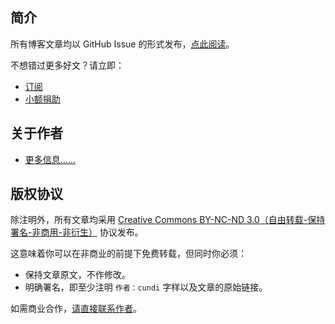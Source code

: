 ## 简介

所有博客文章均以 GitHub Issue 的形式发布，[点此阅读](https://github.com/)。

不想错过更多好文？请立即：

* [订阅](http://)
* [小额捐助](http://)

## 关于作者

* [更多信息……](https://github.com/)

## 版权协议

除注明外，所有文章均采用 [Creative Commons BY-NC-ND 3.0（自由转载-保持署名-非商用-非衍生）](http://creativecommons.org/licenses/by-nc-nd/3.0/deed.zh) 协议发布。

这意味着你可以在非商业的前提下免费转载，但同时你必须：

* 保持文章原文，不作修改。
* 明确署名，即至少注明 `作者：cundi` 字样以及文章的原始链接。

如需商业合作，[请直接联系作者](https://github.com/cundi/blog/)。
